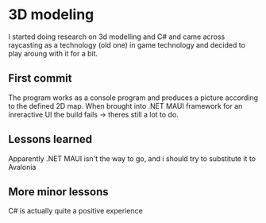 # 3D modeling

I started doing research on 3d modelling and C# and came across raycasting as a technology (old one) in game technology and decided
to play aroung with it for a bit.

## First commit

The program works as a console program and produces a picture according to the defined 2D map. When brought into .NET MAUI framework
for an inreractive UI the build fails -> theres still a lot to do.


## Lessons learned

Apparently .NET MAUI isn't the way to go, and i should try to substitute it to Avalonia


## More minor lessons

C# is actually quite a positive experience
